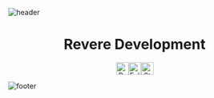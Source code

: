 ![header](https://github.com/hmRemi/hmRemi/assets/17689226/6387114f-4948-44ad-bbd3-61a061a0a74d)

<h1 align="center">Revere Development</h1>
<div align="center">
  <p>
    <div style="display: flex; justify-content: center; align-items: center;">
      <img height="25" src="https://api.visitorbadge.io/api/VisitorHit?user=RevereDevelopement&countColor=%23000000" alt="Profile Views"/>
      <img height="25" src="https://img.shields.io/github/followers/RevereInc?color=000000&style=for-the-badge&logo=github&label=Followers" alt="Followers"/>
      <img height="25" src="https://img.shields.io/github/stars/RevereInc?color=000000&style=for-the-badge&logo=github&label=Stars" alt="Stars"/>
    </div>
  </p>
</div>

![footer](https://github.com/hmRemi/hmRemi/assets/17689226/378b7928-829e-467d-ac4e-631195ac72f7)
